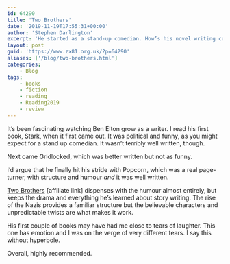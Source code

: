 ```yaml
---
id: 64290
title: 'Two Brothers'
date: '2019-11-19T17:55:31+00:00'
author: 'Stephen Darlington'
excerpt: 'He started as a stand-up comedian. How’s his novel writing coming along?'
layout: post
guid: 'https://www.zx81.org.uk/?p=64290'
aliases: ['/blog/two-brothers.html']
categories:
    - Blog
tags:
    - books
    - fiction
    - reading
    - Reading2019
    - review
---
```


It’s been fascinating watching Ben Elton grow as a writer. I read his first book, Stark, when it first came out. It was political and funny, as you might expect for a stand up comedian. It wasn’t terribly well written, though.

Next came Gridlocked, which was better written but not as funny.

I’d argue that he finally hit his stride with Popcorn, which was a real page-turner, with structure and humour *and* it was well written.

[Two Brothers](https://amzn.to/2XiHeai) [affiliate link] dispenses with the humour almost entirely, but keeps the drama and everything he’s learned about story writing. The rise of the Nazis provides a familiar structure but the believable characters and unpredictable twists are what makes it work.

His first couple of books may have had me close to tears of laughter. This one has emotion and I was on the verge of very different tears. I say this without hyperbole.

Overall, highly recommended.